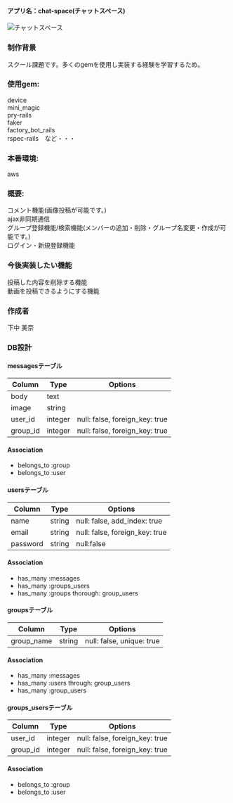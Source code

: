 #### アプリ名：chat-space(チャットスペース)
![チャットスペース](https://user-images.githubusercontent.com/64763739/86558997-ce46cc00-bf95-11ea-92d0-07fa05f7e371.png)

### 制作背景
スクール課題です。多くのgemを使用し実装する経験を学習するため。

### 使用gem:
device<br>
mini_magic<br>
pry-rails<br>
faker<br>
factory_bot_rails<br>
rspec-rails　など・・・<br>

### 本番環境:
aws 

### 概要:
コメント機能(画像投稿が可能です。)<br>
ajax非同期通信<br>
グループ登録機能/検索機能(メンバーの追加・削除・グループ名変更・作成が可能です。)<br>
ログイン・新規登録機能<br>

### 今後実装したい機能
投稿した内容を削除する機能<br>
動画を投稿できるようにする機能

### 作成者
下中 美奈

### DB設計
#### messagesテーブル
|Column|Type|Options|
|------|----|-------|
|body|text|
|image|string|
|user_id|integer|null: false, foreign_key: true|
|group_id|integer|null: false, foreign_key: true|

#### Association
- belongs_to :group
- belongs_to :user

#### usersテーブル
|Column|Type|Options|
|------|----|-------|
|name|string|null: false, add_index: true|
|email|string|null: false, foreign_key: true|
|password|string|null:false|

#### Association
- has_many :messages
- has_many :groups_users
- has_many :groups thorough: group_users

#### groupsテーブル
|Column|Type|Options|
|------|----|-------|
|group_name|string|null: false, unique: true|

#### Association
- has_many :messages
- has_many :users through: group_users
- has_many :group_users

#### groups_usersテーブル
|Column|Type|Options|
|------|----|-------|
|user_id|integer|null: false, foreign_key: true|
|group_id|integer|null: false, foreign_key: true|

#### Association
- belongs_to :group
- belongs_to :user

